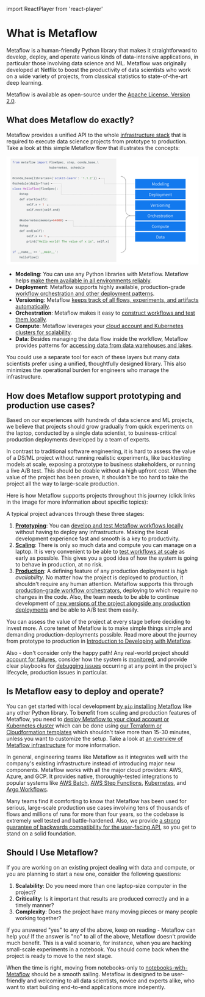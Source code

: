 import ReactPlayer from 'react-player'

# What is Metaflow

Metaflow is a human-friendly Python library that makes it straightforward to develop, deploy, and operate various kinds
of data-intensive applications, in particular those involving data science and ML. Metaflow was originally developed at Netflix to boost the productivity of data scientists who work on a wide variety of projects, from classical statistics to state-of-the-art deep learning.

Metaflow is available as open-source under the [Apache License, Version 2.0](https://github.com/Netflix/metaflow/blob/master/LICENSE).


## What does Metaflow do exactly?

Metaflow provides a unified API to the whole [infrastructure stack](/introduction/why-metaflow) that is required to execute data science projects from prototype to production. Take a look at this simple Metaflow flow that illustrates the concepts:

![image](/assets/what-is-metaflow.svg)

 - **Modeling**: You can use any Python libraries with Metaflow. Metaflow helps [make them available in all environments reliably](/scaling/dependencies).
 - **Deployment**: Metaflow supports highly available, production-grade [workflow orchestration and other deployment patterns](/production/scheduling-metaflow-flows/introduction/).
 - **Versioning**: Metaflow [keeps track of all flows, experiments, and artifacts automatically](/metaflow/basics#artifacts).
 - **Orchestration**: Metaflow makes it easy to [construct workflows and test them locally](/metaflow/basics).
 - **Compute**: Metaflow leverages your [cloud account and Kubernetes clusters for scalability](/scaling/introduction).
 - **Data**: Besides managing the data flow inside the workflow, Metaflow provides patterns for [accessing data from data warehouses and lakes](/scaling/data).

You could use a separate tool for each of these layers but many data scientists prefer using a unified, thoughtfully
designed library. This also minimizes the operational burden for engineers who manage the infrastructure.

## How does Metaflow support prototyping and production use cases?

Based on our experiences with hundreds of data science and ML projects, we believe that projects should grow gradually
from quick experiments on the laptop, conducted by a single data scientist, to business-critical production deployments developed by a team of experts.

In contrast to traditional software engineering, it is hard to assess the value of a DS/ML project without running realistic experiments, like backtesting models at scale, exposing a prototype to business stakeholders, or running a live A/B test. This should be doable without a high upfront cost. When the value of the project has been proven, it shouldn't be too hard to take the project all the way to large-scale production.

Here is how Metaflow supports projects throughout this journey (click links in the image for more information about specific topics):

<object type="image/svg+xml" data="/assets/metaflow-lifecycle.svg"></object>

A typical project advances through these three stages:

 1. [**Prototyping**](/metaflow/introduction): You can [develop and test Metaflow workflows locally](/getting-started/install) without having to deploy
 any infrastructure. Making the local development experience fast and smooth is a key to productivity.
 2. [**Scaling**](/scaling/introduction): There is only so much data and compute you can manage on a laptop. It is very convenient to be able to [test
 workflows at scale](/scaling/introduction) as early as possible. This gives you a good idea of how the system is going to behave in production, at no risk.
 3. [**Production**](/production/introduction): A defining feature of any production deployment is *high availability*. No matter how the project is deployed to
 production, it shouldn't require any human attention. Metaflow supports this through [production-grade workflow orchestrators](/production/scheduling-metaflow-flows/introduction), deploying to which require no changes in the code. Also, the team needs to be able to continue development of [new versions of the project alongside any production deployments](/production/coordinating-larger-metaflow-projects) and be able to A/B test them easily.

You can assess the value of the project at every stage before deciding to invest more. A core tenet of Metaflow is to make simple things simple and demanding production-deployments possible. Read more about the journey from prototype to production in [Introduction to Developing with Metaflow](/metaflow/introduction).

Also - don't consider only the happy path! Any real-world project should [account for failures](/scaling/failures), consider how the system is [monitored](https://github.com/Netflix/metaflow-ui), and provide clear playbooks for [debugging issues](/metaflow/debugging) occurring at any point in the project's lifecycle, production issues in particular.

## Is Metaflow easy to deploy and operate?

You can get started with local development [by `pip` installing Metaflow](/getting-started/install) like any other Python library. To benefit from
scaling and production features of Metaflow, you need to [deploy Metaflow to your cloud account or Kubernetes cluster](/getting-started/infrastructure)
which can be done using [our Terraform or Cloudformation templates](https://outerbounds.com/docs/engineering-welcome/) which shouldn't take more than 15-30 minutes, unless
you want to customize the setup. Take a look at [an overview of Metaflow infrastructure](/getting-started/infrastructure) for more information.

In general, engineering teams like Metaflow as it integrates well with the company's existing infrastructure instead
of introducing major new components. Metaflow works with all the major cloud providers: AWS, Azure, and GCP. It provides native, thoroughly-tested integrations to popular systems like [AWS Batch](https://aws.amazon.com/batch/), [AWS Step Functions](https://aws.amazon.com/step-functions/), [Kubernetes](https://kubernetes.io/), and [Argo Workflows](https://argoproj.github.io/argo-workflows/).

Many teams find it comforting to know that Metaflow has been used for serious, large-scale production
use cases involving tens of thousands of flows and millions of runs for more than four years, so the codebase is extremely
well tested and battle-hardened. Also, we provide [a strong guarantee of backwards compatibility for the user-facing API](/api), so you get to stand
on a solid foundation.


## Should I Use Metaflow?

If you are working on an existing project dealing with data and compute, or you are planning to start a new one, consider the following questions:

1. **Scalability**: Do you need more than one laptop-size computer in the project?
2. **Criticality**: Is it important that results are produced correctly and in a timely manner?
3. **Complexity**: Does the project have many moving pieces or many people working together?

If you answered "yes" to any of the above, keep on reading - Metaflow can help you! If the answer is "no" to all of the above, Metaflow doesn't provide much benefit. This is a valid scenario, for instance, when you are hacking small-scale experiments in a notebook. You should come back when the project is ready to move to the next stage.

When the time is right, moving from notebooks-only to [notebooks-with-Metaflow](/metaflow/client) should be a smooth sailing. Metaflow is designed to be user-friendly and welcoming to all data scientists, novice and experts alike, who want to start building
end-to-end applications more indepently.


